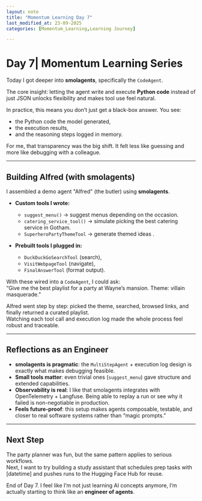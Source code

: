 ```yaml
---
layout: note
title: "Momentum Learning Day 7"
last_modified_at: 23-09-2025 
categories: [Momentum_Learning,Learning Journey]

---
```

 # Day 7| Momentum Learning Series

Today I got deeper into **smolagents**, specifically the `CodeAgent`.

The core insight: letting the agent write and execute **Python code** instead of just JSON unlocks flexibility and makes tool use feel natural.  


In practice, this means you don’t just get a black-box answer. You see:
- the Python code the model generated,
- the execution results,
- and the reasoning steps logged in memory.

For me, that transparency was the big shift. It felt less like guessing and more like debugging with a colleague.

---

## Building Alfred (with smolagents)
I assembled a demo agent "Alfred" (the butler) using **smolagents**.  

- **Custom tools I wrote:**
  - `suggest_menu()` → suggest menus depending on the occasion.  
  - `catering_service_tool()` → simulate picking the best catering service in Gotham.  
  - `SuperheroPartyThemeTool` → generate themed ideas .  

- **Prebuilt tools I plugged in:**
  - `DuckDuckGoSearchTool` (search),  
  - `VisitWebpageTool` (navigate),  
  - `FinalAnswerTool` (format output).  

With these wired into a `CodeAgent`, I could ask:  
 “Give me the best playlist for a party at Wayne’s mansion. Theme: villain masquerade.”  

Alfred went step by step: picked the theme, searched, browsed links, and finally returned a curated playlist.  
Watching each tool call and execution log made the whole process feel robust and traceable.

---

## Reflections as an Engineer
- **smolagents is pragmatic**: the `MultiStepAgent` + execution log design is exactly what makes debugging feasible.  
- **Small tools matter**: even trivial ones (`suggest_menu`) gave structure and extended capabilities.  
- **Observability is real**: I like that smolagents integrates with OpenTelemetry + Langfuse. Being able to replay a run or see why it failed is non-negotiable in production.  
- **Feels future-proof**: this setup makes agents composable, testable, and closer to real software systems rather than “magic prompts.”  

---

## Next Step
The party planner was fun, but the same pattern applies to serious workflows.  
Next, I want to try building a study assistant that schedules prep tasks with [datetime] and pushes runs to the Hugging Face Hub for reuse.  

End of Day 7. I feel like I’m not just learning AI concepts anymore, I’m actually starting to think like an **engineer of agents**.
